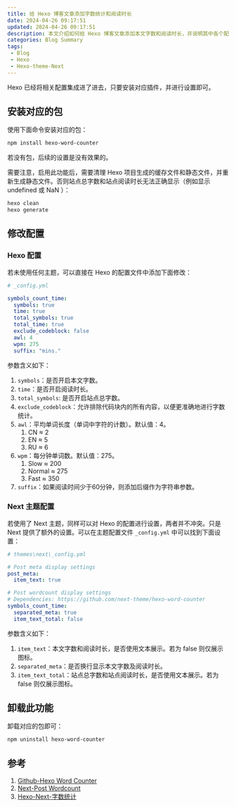 ```yaml
---
title: 给 Hexo 博客文章添加字数统计和阅读时长
date: 2024-04-26 09:17:51
updated: 2024-04-26 09:17:51
description: 本文介绍如何给 Hexo 博客文章添加本文字数和阅读时长，并说明其中各个配置项的作用。基于 hexo 7.2.0 和 NexT version 8.19.2。
categories: Blog Summary
tags:
 - Blog
 - Hexo
 - Hexo-theme-Next
---
```


Hexo 已经将相关配置集成进了进去，只要安装对应插件，并进行设置即可。

## 安装对应的包

使用下面命令安装对应的包：

```bash
npm install hexo-word-counter
```

若没有包，后续的设置是没有效果的。

需要注意，启用此功能后，需要清理 Hexo 项目生成的缓存文件和静态文件，并重新生成静态文件。否则站点总字数和站点阅读时长无法正确显示（例如显示 undefined 或 NaN ）：

```bash
hexo clean
hexo generate
```

## 修改配置

### Hexo 配置

若未使用任何主题，可以直接在 Hexo 的配置文件中添加下面修改：

```yml
# _config.yml

symbols_count_time:
  symbols: true
  time: true
  total_symbols: true
  total_time: true
  exclude_codeblock: false
  awl: 4
  wpm: 275
  suffix: "mins."
```

参数含义如下：

1. `symbols`：是否开启本文字数。
2. `time`：是否开启阅读时长。
3. `total_symbols`: 是否开启站点总字数。
4. `exclude_codeblock`：允许排除代码块内的所有内容，以便更准确地进行字数统计。
5. `awl`：平均单词长度（单词中字符的计数）。默认值：4。
    1. CN ≈ 2
    2. EN ≈ 5
    3. RU ≈ 6
6. `wpm`：每分钟单词数。默认值：275。
    1. Slow ≈ 200
    2. Normal ≈ 275
    3. Fast ≈ 350
7. `suffix`：如果阅读时间少于60分钟，则添加后缀作为字符串参数。

### Next 主题配置

若使用了 Next 主题，同样可以对 Hexo 的配置进行设置，两者并不冲突。只是 Next 提供了额外的设置。可以在主题配置文件 `_config.yml` 中可以找到下面设置：

```yml
# themes\next\_config.yml

# Post meta display settings
post_meta:
  item_text: true

# Post wordcount display settings
# Dependencies: https://github.com/next-theme/hexo-word-counter
symbols_count_time:
  separated_meta: true
  item_text_total: false
```

参数含义如下：

1. `item_text`：本文字数和阅读时长，是否使用文本展示。若为 false 则仅展示图标。
2. `separated_meta`：是否换行显示本文字数及阅读时长。
3. `item_text_total`：站点总字数和站点阅读时长，是否使用文本展示。若为 false 则仅展示图标。

## 卸载此功能

卸载对应的包即可：

```bash
npm uninstall hexo-word-counter
```

## 参考

1. [Github-Hexo Word Counter](https://github.com/next-theme/hexo-word-counter)
2. [Next-Post Wordcount](https://theme-next.js.org/docs/theme-settings/posts#Post-Wordcount)
3. [Hexo-Next-字数统计](https://hexo-next.readthedocs.io/zh-cn/latest/next/advanced/%E5%AD%97%E6%95%B0%E7%BB%9F%E8%AE%A1/)